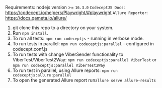 Requirements: nodejs version >= `16.3.0`
`CodeceptJS Docs`: https://codecept.io/helpers/Playwright/#playwright
`Allure Reporter`: https://docs.qameta.io/allure/

1. git clone this repo to a directory on your system.
2. Run `npm install`.
3. To run all tests: `npm run codeceptjs` - running in verbose mode.
4. To run tests in parallel: `npm run codeceptjs:parallel` - configured in codecept.conf.js
5. To run tests with change ViberSender functionality to ViberTest/ViberTest2Way: `npm run codeceptjs:parallel ViberTest` or `npm run codeceptjs:parallel ViberTest2Way`
6. To run test in parallel, using Allure reports: `npm run codeceptjs:allure:parallel`
7. To open the generated Allure report run`allure serve allure-results`
